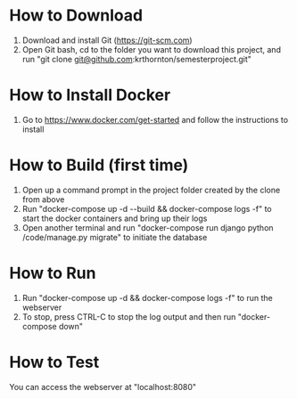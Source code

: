 # How to Download
1. Download and install Git (https://git-scm.com)
2. Open Git bash, cd to the folder you want to download this project, and run "git clone git@github.com:krthornton/semesterproject.git"

# How to Install Docker
1. Go to https://www.docker.com/get-started and follow the instructions to install

# How to Build (first time)
1. Open up a command prompt in the project folder created by the clone from above
2. Run "docker-compose up -d --build && docker-compose logs -f" to start the docker containers and bring up their logs
3. Open another terminal and run "docker-compose run django python /code/manage.py migrate" to initiate the database

# How to Run
1. Run "docker-compose up -d && docker-compose logs -f" to run the webserver
2. To stop, press CTRL-C to stop the log output and then run "docker-compose down"

# How to Test
You can access the webserver at "localhost:8080"
